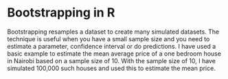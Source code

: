 # Bootstrapping in R
Bootstrapping resamples a dataset to create many simulated datasets. 
The technique is useful when you have a small sample size and you need to estimate a parameter, confidence interval or do predictions.
I have used a basic example to estimate the mean average price of a one bedroom house in Nairobi based on a sample size of 10.
With the sample size of 10, I have simulated 100,000 such houses and used this to estimate the mean price.
